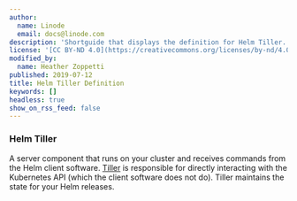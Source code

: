 ```yaml
---
author:
  name: Linode
  email: docs@linode.com
description: 'Shortguide that displays the definition for Helm Tiller.'
license: '[CC BY-ND 4.0](https://creativecommons.org/licenses/by-nd/4.0)'
modified_by:
  name: Heather Zoppetti
published: 2019-07-12
title: Helm Tiller Definition
keywords: []
headless: true
show_on_rss_feed: false
---
```


### Helm Tiller

A server component that runs on your cluster and receives commands from the Helm client software. [Tiller](https://helm.sh/docs/glossary/#tiller) is responsible for directly interacting with the Kubernetes API (which the client software does not do). Tiller maintains the state for your Helm releases.
